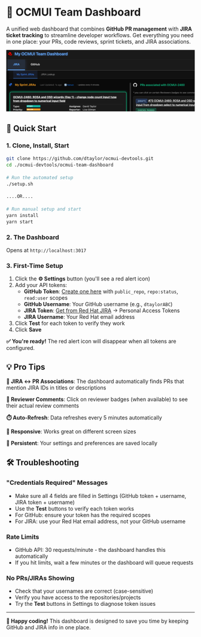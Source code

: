 # 🎯 OCMUI Team Dashboard

A unified web dashboard that combines **GitHub PR management** with **JIRA ticket tracking** to streamline developer workflows. Get everything you need in one place: your PRs, code reviews, sprint tickets, and JIRA associations.

![OCMUI Team Dashboard](src/assets/OCMUI_Team_Dashboard_screenshot.png)

## 🚀 Quick Start

### 1. Clone, Install, Start
```bash
git clone https://github.com/dtaylor/ocmui-devtools.git
cd ./ocmui-devtools/ocmui-team-dashboard

# Run the automated setup
./setup.sh

....OR....

# Run manual setup and start
yarn install
yarn start
```

### 2. The Dashboard  

Opens at `http://localhost:3017`

### 3. First-Time Setup
1. Click the **⚙️ Settings** button (you'll see a red alert icon)
2. Add your API tokens:
   - **GitHub Token**: [Create one here](https://github.com/settings/tokens) with `public_repo`, `repo:status`, `read:user` scopes
   - **GitHub Username**: Your GitHub username (e.g., `dtaylorABC`)
   - **JIRA Token**: [Get from Red Hat JIRA](https://issues.redhat.com/secure/ViewProfile.jspa) → Personal Access Tokens
   - **JIRA Username**: Your Red Hat email address
3. Click **Test** for each token to verify they work
4. Click **Save**

**✅ You're ready!** The red alert icon will disappear when all tokens are configured.

## 💡 Pro Tips

**🔗 JIRA ↔ PR Associations**: The dashboard automatically finds PRs that mention JIRA IDs in titles or descriptions

**👥 Reviewer Comments**: Click on reviewer badges (when available) to see their actual review comments

**⏱️ Auto-Refresh**: Data refreshes every 5 minutes automatically

**📱 Responsive**: Works great on different screen sizes  

**💾 Persistent**: Your settings and preferences are saved locally

## 🛠️ Troubleshooting

### "Credentials Required" Messages
- Make sure all 4 fields are filled in Settings (GitHub token + username, JIRA token + username)
- Use the **Test** buttons to verify each token works
- For GitHub: ensure your token has the required scopes
- For JIRA: use your Red Hat email address, not your GitHub username

### Rate Limits
- GitHub API: 30 requests/minute - the dashboard handles this automatically
- If you hit limits, wait a few minutes or the dashboard will queue requests

### No PRs/JIRAs Showing
- Check that your usernames are correct (case-sensitive)
- Verify you have access to the repositories/projects
- Try the **Test** buttons in Settings to diagnose token issues

---

**🚀 Happy coding!** This dashboard is designed to save you time by keeping GitHub and JIRA info in one place.